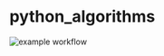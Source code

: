 # python_algorithms

![example workflow](https://github.com/Baumwollboebele/python_algorithms/.github/workflows/python-linting.yml/badge.svg)
